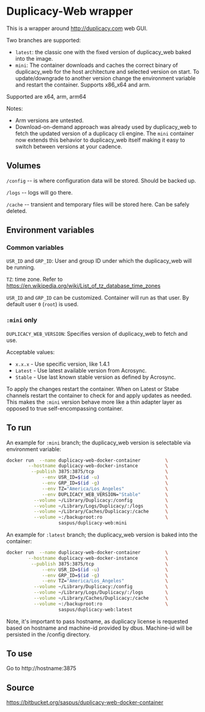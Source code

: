# Duplicacy-Web wrapper

This is a wrapper around http://duplicacy.com web GUI. 

Two branches are supported:

- `latest`: the classic one with the fixed version of duplicacy_web baked into the image.
- `mini`: The container downloads and caches the correct binary of duplicacy_web for the host architecture and selected version on start. To update/downgrade to another version change the environment variable and restart the container. Supports x86_x64 and arm. 

Supported are x64, arm, arm64

Notes:

- Arm versions are untested.
- Download-on-demand approach was already used by duplicacy_web to fetch the updated version of a duplicacy cli engine. The `mini` container now extends this behavior to duplicacy_web itself making it easy to switch between versions at your cadence.

## Volumes 
`/config` -- is where configuration data will be stored. Should be backed up.

`/logs` --  logs will go there. 

`/cache` -- transient and temporary files will be stored here. Can be safely deleted.


## Environment variables 
### Common variables
`USR_ID` and `GRP_ID`: User and group ID under which the duplicacy_web will be running.

`TZ`: time zone. Refer to https://en.wikipedia.org/wiki/List_of_tz_database_time_zones

`USR_ID` and `GRP_ID` can be customized. Container will run as that user. By default user `0` (`root`) is used.

### `:mini` only
`DUPLICACY_WEB_VERSION`: Specifies version of duplicacy_web to fetch and use. 

Acceptable values:

- `x.x.x` - Use specific version, like 1.4.1
- `Latest` - Use latest available version from Acrosync.
- `Stable` - Use last known stable version as defined by Acrosync.

To apply the changes restart the container. When on Latest or Stabe channels restart the container to check for and apply updates as needed. This makes the `:mini` version behave more like a thin adapter layer as opposed to true self-encompassing container. 


## To run

An example for `:mini` branch; the duplicacy_web version is selectable via environment variable:
``` bash 
docker run  --name duplicacy-web-docker-container         \
        --hostname duplicacy-web-docker-instance          \
         --publish 3875:3875/tcp                          \
             --env USR_ID=$(id -u)                        \
             --env GRP_ID=$(id -g)                        \
             --env TZ="America/Los_Angeles"               \
             --env DUPLICACY_WEB_VERSION="Stable"         \
          --volume ~/Library/Duplicacy:/config            \
          --volume ~/Library/Logs/Duplicacy/:/logs        \
          --volume ~/Library/Caches/Duplicacy:/cache      \
          --volume ~:/backuproot:ro                       \
                   saspus/duplicacy-web:mini 
```

An example for `:latest` branch; the duplicacy_web version is baked into the container:
``` bash 
docker run  --name duplicacy-web-docker-container         \
        --hostname duplicacy-web-docker-instance          \
         --publish 3875:3875/tcp                          \
             --env USR_ID=$(id -u)                        \
             --env GRP_ID=$(id -g)                        \
             --env TZ="America/Los_Angeles"               \
          --volume ~/Library/Duplicacy:/config            \
          --volume ~/Library/Logs/Duplicacy/:/logs        \
          --volume ~/Library/Caches/Duplicacy:/cache      \
          --volume ~:/backuproot:ro                       \
                   saspus/duplicacy-web:latest 
```


Note, it's important to pass hostname, as duplicacy license is requested based on hostname and machine-id provided by dbus. Machine-id will be persisted in the /config directory.

## To use
Go to http://hostname:3875

## Source
https://bitbucket.org/saspus/duplicacy-web-docker-container
